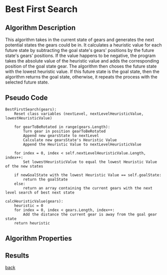 # Best First Search

## Algorithm Description

This algorithm takes in the current state of gears and generates the next potential states the gears could be in. It calculates a heuristic value for each future state by subtracting the goal state's gears' positions by the future state's gears' positions. If the value happens to be negative, the program takes the absolute value of the heuristic value and adds the corresponding position of the goal state gear. The algorithm then choses the future state with the lowest heuristic value. If this future state is the goal state, then the algorithm returns the goal state, otherwise, it repeats the process with the selected future state.

## Pseudo Code

```
BestFirstSearch(gears):
    Reset class variables (nextLevel, nextLevelHeuristicValue, lowestHeuristicValue)

    for gearToBeRotated in range(gears.Length):
        Turn gear in position gearToBeRotated
        Append new gearsState to nextLevel
        Calculate new gearsState's Heuristic Value
        Append the Heuristic Value to nextLevelHeuristicValue

    for index = 0, index < self.nextLevelHeuristicValue.Length, index++:
        Set lowestHeuristicValue to equal the lowest Heuristic Value of the new states

    if newGoalState with the lowest Heuristic Value == self.goalState:
        return the goalState
    else:
        return an array containing the current gears with the next level search of best next state

calcHeuristicValue(gears):
    heuristic = 0
    for index = 0, index < gears.Length, index++:
        Add the distance the current gear is away from the goal gear state
    return heuristic
```

## Algorithm Properties

## Results

[back](../README.md)